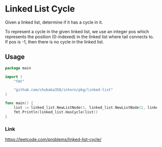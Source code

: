 # Linked List Cycle
Given a linked list, determine if it has a cycle in it.

To represent a cycle in the given linked list, we use an integer pos which represents the position (0-indexed) in the linked list where tail connects to. If pos is -1, then there is no cycle in the linked list.

## Usage
```go
package main

import (
	"fmt"

	"github.com/chubaka358/intern/pkg/linked-list"
)

func main() {
	list := linked_list.NewListNode(1, linked_list.NewListNode(2, linked_list.NewListNode(3, nil)))
	fmt.Println(linked_list.HasCycle(list))
}
```

### Link
https://leetcode.com/problems/linked-list-cycle/

